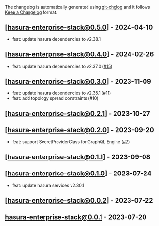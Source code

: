 The changelog is automatically generated using [git-chglog](https://github.com/git-chglog/git-chglog) and it follows [Keep a Changelog](https://keepachangelog.com) format.

<a name="hasura-enterprise-stack@0.5.0"></a>
## [hasura-enterprise-stack@0.5.0] - 2024-04-10
- feat: update hasura dependencies to v2.38.1 

<a name="hasura-enterprise-stack@0.4.0"></a>
## [hasura-enterprise-stack@0.4.0] - 2024-02-26
- feat: update hasura dependencies to v2.37.0 ([#15](https://github.com/hasura/helm-charts/pull/15))

<a name="hasura-enterprise-stack@0.3.0"></a>
## [hasura-enterprise-stack@0.3.0] - 2023-11-09
- feat: update hasura dependencies to v2.35.1 (#11)
- feat: add topology spread constraints (#10)

<a name="hasura-enterprise-stack@0.2.1"></a>
## [hasura-enterprise-stack@0.2.1] - 2023-10-27

<a name="hasura-enterprise-stack@0.2.0"></a>
## [hasura-enterprise-stack@0.2.0] - 2023-09-20
- feat: support SecretProviderClass for GraphQL Engine ([#7](https://github.com/hasura/helm-charts/issues/7))

<a name="hasura-enterprise-stack@0.1.1"></a>
## [hasura-enterprise-stack@0.1.1] - 2023-09-08

<a name="hasura-enterprise-stack@0.1.0"></a>
## [hasura-enterprise-stack@0.1.0] - 2023-07-24
- feat: update hasura services v2.30.1

<a name="hasura-enterprise-stack@0.0.2"></a>
## [hasura-enterprise-stack@0.0.2] - 2023-07-22

<a name="hasura-enterprise-stack@0.0.1"></a>
## hasura-enterprise-stack@0.0.1 - 2023-07-20
